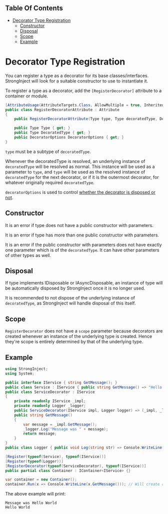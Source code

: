 <!-- START doctoc generated TOC please keep comment here to allow auto update -->
<!-- DON'T EDIT THIS SECTION, INSTEAD RE-RUN doctoc TO UPDATE -->
## Table Of Contents

- [Decorator Type Registration](#decorator-type-registration)
  - [Constructor](#constructor)
  - [Disposal](#disposal)
  - [Scope](#scope)
  - [Example](#example)

<!-- END doctoc generated TOC please keep comment here to allow auto update -->

# Decorator Type Registration

You can register a type as a decorator for its base classes/interfaces. StrongInject will look for a suitable constructor to use to instantiate it.

To register a type as a decorator, add the `[RegisterDecorator]` attribute to a container or module.

```csharp
[AttributeUsage(AttributeTargets.Class, AllowMultiple = true, Inherited = false)]
public class RegisterDecoratorAttribute : Attribute
{
    public RegisterDecoratorAttribute(Type type, Type decoratedType, DecoratorOptions decoratorOptions = DecoratorOptions.Default);

    public Type Type { get; }
    public Type DecoratedType { get; }
    public DecoratorOptions DecoratorOptions { get; }
}
```

`type` must be a subtype of `decoratedType`.

Whenever the decoratedType is resolved, an underlying instance of `decoratedType` will be resolved as normal. This instance will be used as a parameter to `type`, and `type` will be used as the resolved instance of `decoratedType` for the next decorator, or if it is the outermost decorator, for whatever originally required `decoratedType`.

`decoratorOptions` is used to control [whether the decorator is disposed or not](https://github.com/YairHalberstadt/stronginject/wiki/Decorators#disposal).

## Constructor

It is an error if type does not have a public constructor with parameters.

It is an error if type has more than one public constructor with parameters.

It is an error if the public constructor with parameters does not have exactly one parameter which is of the `decoratedType`. It can have other parameters of other types as well.

## Disposal

If type implements IDisposable or IAsyncDisposable, an instance of type will be automatically disposed by StrongInject once it is no longer used.

It is recommended to not dispose of the underlying instance of `decoratedType`, as StrongInject will handle disposal of this itself.

## Scope

`RegisterDecorator` does not have a `scope` parameter because decorators are created whenever an instance of the underlying type is created. Hence they're scope is entirely determined by that of the underlying type.

## Example

```csharp
using StrongInject;
using System;

public interface IService { string GetMessage(); }
public class Service : IService { public string GetMessage() => "Hello World"; }
public class ServiceDecorator : IService
{
    private readonly IService _impl;
    private readonly Logger _logger;
    public ServiceDecorator(IService impl, Logger logger) => (_impl, _logger) = (impl, logger);
    public string GetMessage()
    {
        var message = _impl.GetMessage();
        _logger.Log("Message was " + message);
        return message;
    }
}
public class Logger { public void Log(string str) => Console.WriteLine(str); }

[Register(typeof(Service), typeof(IService))]
[Register(typeof(Logger))]
[RegisterDecorator(typeof(ServiceDecorator), typeof(IService))]
public partial class Container : IContainer<IService> {}

var container = new Container();
container.Run(x => Console.WriteLine(x.GetMessage())); // Will create a new instance of Service and Logger, and pass them as parameters to the ServiceDecorator constructor. The instance of ServiceDecorator will be used as the parameter to the lambda.
```

The above example will print:

```
Message was Hello World
Hello World
```
